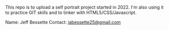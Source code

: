 This repo is to upload a self portrait project started in 2022.  I'm also using it to practice GIT skills and to tinker with HTML5/CSS/Javascript.

Name: Jeff Bessette
Contact: jabessette25@gmail.com
